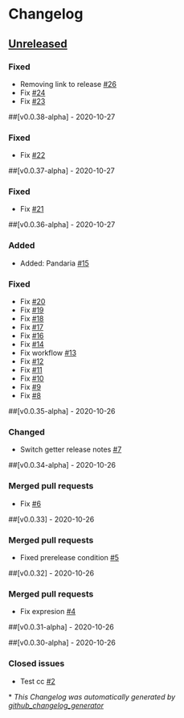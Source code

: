 # Changelog

## [Unreleased](https://github.com/wowmua/Maps/tree/HEAD)

### Fixed

- Removing link to release [\#26](https://github.com/wowmua/Maps/pull/26)
- Fix [\#24](https://github.com/wowmua/Maps/pull/24)
- Fix [\#23](https://github.com/wowmua/Maps/pull/23)

##[v0.0.38-alpha] - 2020-10-27

### Fixed

- Fix [\#22](https://github.com/wowmua/Maps/pull/22)

##[v0.0.37-alpha] - 2020-10-27

### Fixed

- Fix [\#21](https://github.com/wowmua/Maps/pull/21)

##[v0.0.36-alpha] - 2020-10-27

### Added

- Added: Pandaria [\#15](https://github.com/wowmua/Maps/pull/15)

### Fixed

- Fix [\#20](https://github.com/wowmua/Maps/pull/20)
- Fix [\#19](https://github.com/wowmua/Maps/pull/19)
- Fix [\#18](https://github.com/wowmua/Maps/pull/18)
- Fix [\#17](https://github.com/wowmua/Maps/pull/17)
- Fix [\#16](https://github.com/wowmua/Maps/pull/16)
- Fix [\#14](https://github.com/wowmua/Maps/pull/14)
- Fix workflow [\#13](https://github.com/wowmua/Maps/pull/13)
- Fix [\#12](https://github.com/wowmua/Maps/pull/12)
- Fix [\#11](https://github.com/wowmua/Maps/pull/11)
- Fix [\#10](https://github.com/wowmua/Maps/pull/10)
- Fix [\#9](https://github.com/wowmua/Maps/pull/9)
- Fix [\#8](https://github.com/wowmua/Maps/pull/8)

##[v0.0.35-alpha] - 2020-10-26

### Changed

- Switch getter release notes [\#7](https://github.com/wowmua/Maps/pull/7)

##[v0.0.34-alpha] - 2020-10-26

### Merged pull requests

- Fix [\#6](https://github.com/wowmua/Maps/pull/6)

##[v0.0.33] - 2020-10-26

### Merged pull requests

- Fixed prerelease condition [\#5](https://github.com/wowmua/Maps/pull/5)

##[v0.0.32] - 2020-10-26

### Merged pull requests

- Fix expresion [\#4](https://github.com/wowmua/Maps/pull/4)

##[v0.0.31-alpha] - 2020-10-26

##[v0.0.30-alpha] - 2020-10-26

### Closed issues

- Test cc [\#2](https://github.com/wowmua/Maps/issues/2)



\* *This Changelog was automatically generated by [github_changelog_generator](https://github.com/github-changelog-generator/github-changelog-generator)*
